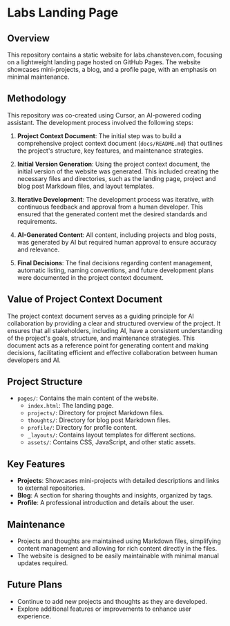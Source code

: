 # Labs Landing Page

## Overview
This repository contains a static website for labs.chansteven.com, focusing on a lightweight landing page hosted on GitHub Pages. The website showcases mini-projects, a blog, and a profile page, with an emphasis on minimal maintenance.

## Methodology
This repository was co-created using Cursor, an AI-powered coding assistant. The development process involved the following steps:

1. **Project Context Document**: The initial step was to build a comprehensive project context document (`docs/README.md`) that outlines the project's structure, key features, and maintenance strategies.

2. **Initial Version Generation**: Using the project context document, the initial version of the website was generated. This included creating the necessary files and directories, such as the landing page, project and blog post Markdown files, and layout templates.

3. **Iterative Development**: The development process was iterative, with continuous feedback and approval from a human developer. This ensured that the generated content met the desired standards and requirements.

4. **AI-Generated Content**: All content, including projects and blog posts, was generated by AI but required human approval to ensure accuracy and relevance.

5. **Final Decisions**: The final decisions regarding content management, automatic listing, naming conventions, and future development plans were documented in the project context document.

## Value of Project Context Document
The project context document serves as a guiding principle for AI collaboration by providing a clear and structured overview of the project. It ensures that all stakeholders, including AI, have a consistent understanding of the project's goals, structure, and maintenance strategies. This document acts as a reference point for generating content and making decisions, facilitating efficient and effective collaboration between human developers and AI.

## Project Structure
- `pages/`: Contains the main content of the website.
  - `index.html`: The landing page.
  - `projects/`: Directory for project Markdown files.
  - `thoughts/`: Directory for blog post Markdown files.
  - `profile/`: Directory for profile content.
  - `_layouts/`: Contains layout templates for different sections.
  - `assets/`: Contains CSS, JavaScript, and other static assets.

## Key Features
- **Projects**: Showcases mini-projects with detailed descriptions and links to external repositories.
- **Blog**: A section for sharing thoughts and insights, organized by tags.
- **Profile**: A professional introduction and details about the user.

## Maintenance
- Projects and thoughts are maintained using Markdown files, simplifying content management and allowing for rich content directly in the files.
- The website is designed to be easily maintainable with minimal manual updates required.

## Future Plans
- Continue to add new projects and thoughts as they are developed.
- Explore additional features or improvements to enhance user experience. 